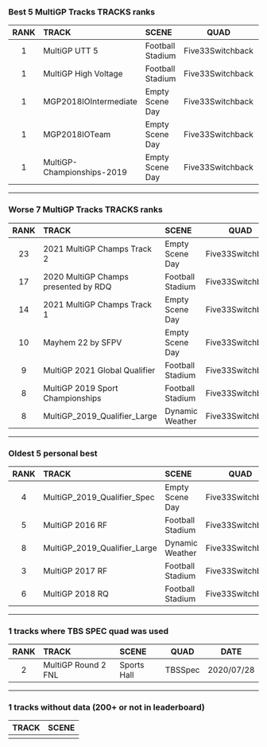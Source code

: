 ### Best 5 MultiGP Tracks TRACKS ranks
|RANK|TRACK|SCENE|QUAD|DATE|
|:---:|:---|:---|:---:|:---:|
|1|MultiGP UTT 5|Football Stadium|Five33Switchback|2020/12/28|
|1|MultiGP High Voltage|Football Stadium|Five33Switchback|2020/12/28|
|1|MGP2018IOIntermediate|Empty Scene Day|Five33Switchback|2020/07/27|
|1|MGP2018IOTeam|Empty Scene Day|Five33Switchback|2020/07/27|
|1|MultiGP-Championships-2019|Empty Scene Day|Five33Switchback|2020/07/27|
---
### Worse 7 MultiGP Tracks TRACKS ranks
|RANK|TRACK|SCENE|QUAD|DATE|
|:---:|:---|:---|:---:|:---:|
|23|2021 MultiGP Champs Track 2|Empty Scene Day|Five33Switchback|2021/10/27|
|17|2020 MultiGP Champs presented by RDQ|Football Stadium|Five33Switchback|2020/12/22|
|14|2021 MultiGP Champs Track 1|Empty Scene Day|Five33Switchback|2021/11/03|
|10|Mayhem 22 by SFPV|Empty Scene Day|Five33Switchback|2022/04/02|
|9|MultiGP 2021 Global Qualifier|Football Stadium|Five33Switchback|2021/03/31|
|8|MultiGP 2019 Sport Championships|Football Stadium|Five33Switchback|2020/07/15|
|8|MultiGP_2019_Qualifier_Large|Dynamic Weather|Five33Switchback|2020/07/09|
---
### Oldest 5 personal best
|RANK|TRACK|SCENE|QUAD|DATE|
|:---:|:---|:---|:---:|:---:|
|4|MultiGP_2019_Qualifier_Spec|Empty Scene Day|Five33Switchback|2020/04/21|
|5|MultiGP 2016 RF|Football Stadium|Five33Switchback|2020/06/13|
|8|MultiGP_2019_Qualifier_Large|Dynamic Weather|Five33Switchback|2020/07/09|
|3|MultiGP 2017 RF|Football Stadium|Five33Switchback|2020/07/15|
|6|MultiGP 2018 RQ|Football Stadium|Five33Switchback|2020/07/15|
---
### 1 tracks where TBS SPEC quad was used
|RANK|TRACK|SCENE|QUAD|DATE|
|:---:|:---|:---|:---:|:---:|
|2|MultiGP Round 2 FNL|Sports Hall|TBSSpec|2020/07/28|
---
### 1 tracks without data (200+ or not in leaderboard)
|TRACK|SCENE|
|:---|:---|
|||
